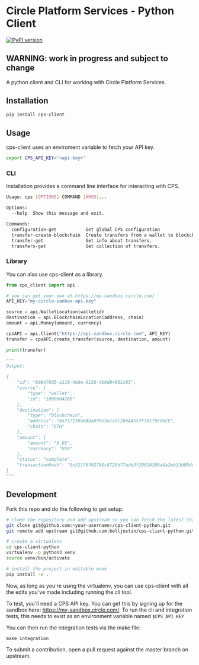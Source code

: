 # Circle Platform Services - Python Client

[![PyPI version](https://badge.fury.io/py/cps-client.svg)](https://badge.fury.io/py/cps-client)

## WARNING: work in progress and subject to change

A python client and CLI for working with Circle Platform Services.

## Installation

```sh
pip install cps-client
```

## Usage

cps-client uses an enviroment variable to fetch your API key.

```sh
export CPS_API_KEY="<api-key>"
```

### CLI

Installation provides a command line interface for interacting with CPS.

```sh
Usage: cps [OPTIONS] COMMAND [ARGS]...

Options:
  --help  Show this message and exit.

Commands:
  configuration-get           Get global CPS configuration
  transfer-create-blockchain  Create transfers from a wallet to blockchain...
  transfer-get                Get info about transfers.
  transfers-get               Get collection of transfers.
```

### Library

You can also use cps-client as a library.

```python
from cps_client import api

# you can get your own at https://my-sandbox.circle.com/
API_KEY="my-circle-sanbox-api-key" 

source = api.WalletLocation(walletid)
destination = api.BlockchainLocation(address, chain)
amount = api.Money(amount, currency)

cpsAPI = api.Client("https://api-sandbox.circle.com", API_KEY)
transfer = cpsAPI.create_transfer(source, destination, amount)

print(transfer)

"""
Output:

{
    "id": "b08478d5-a110-4b0e-9136-4b9d94601c65",
    "source": {
        "type": "wallet",
        "id": "1000004286"
    },
    "destination": {
        "type": "blockchain",
        "address": "0x71715Da6ADa699e3a1a5C2664A55fF3D179c86EE",
        "chain": "ETH"
    },
    "amount": {
        "amount": "0.05",
        "currency": "USD"
    },
    "status": "complete",
    "transactionHash": "0x52176702740c8720d77ade3f20014396a4a2eb13d09dd1e6bffcc6f209a45326"
}
"""
```

## Development

Fork this repo and do the following to get setup:

```sh
# clone the repository and add upstream so you can fetch the latest changes
git clone git@github.com:<your-username>/cps-client-python.git
git remote add upstream git@github.com:belljustin/cps-client-python.git

# create a virtualenv
cd cps-client-python
virtualenv -p python3 venv
source venv/bin/activate

# install the project in editable mode
pip install -e .
```

Now, as long as you're using the virtualenv, you can use cps-client with all the edits you've made including running the cli tool.

To test, you'll need a CPS API key.
You can get this by signing up for the sandbox here: https://my-sandbox.circle.com/.
To run the cli and integration tests, this needs to exist as an environment variable named `$CPS_API_KEY`

You can then run the integration tests via the make file:

```
make integration
```

To submit a contribution, open a pull request against the master branch on upstream.
